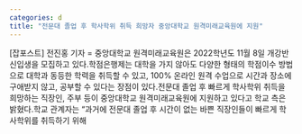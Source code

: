 ```yaml
---
categories: d
title: "전문대 졸업 후 학사학위 취득 희망자 중앙대학교 원격미래교육원에 지원"
---
```

[잡포스트] 전진홍 기자 = 중앙대학교 원격미래교육원은 2022학년도 11월 8일 개강반 신입생을 모집하고 있다.학점은행제는 대학을 가지 않아도 다양한 형태의 학점이수 방법으로 대학과 동등한 학력을 취득할 수 있고, 100% 온라인 원격 수업으로 시간과 장소에 구애받지 않고, 공부할 수 있다는 장점이 있다.전문대 졸업 후 빠르게 학사학위 취득을 희망하는 직장인, 주부 등이 중앙대학교 원격미래교육원에 지원하고 있다고 학교 측은 밝혔다.학교 관계자는 “과거에 전문대 졸업 후 시간이 없는 바쁜 직장인들이 빠르게 학사학위를 취득하기 위해